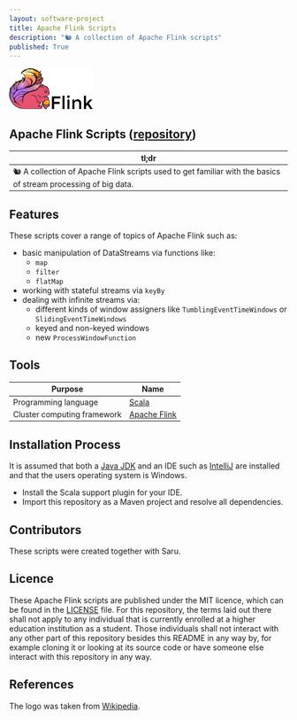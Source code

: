 ```yaml
---
layout: software-project
title: Apache Flink Scripts
description: "🐿️ A collection of Apache Flink scripts"
published: True
---
```


<img src="/assets/software-projects/apache-flink-scripts/apache_flink_logo.png" alt="Apache Flink Logo" width="30%">

## Apache Flink Scripts ([repository](https://github.com/johanneshagspiel/apache-flink-scripts))

| tl;dr  |
| -------------------------------------------------- |
| 🐿️ A collection of Apache Flink scripts used to get familiar with the basics of stream processing of big data. |

## Features

These scripts cover a range of topics of Apache Flink such as:

- basic manipulation of DataStreams via functions like:
  - `map`
  - `filter`
  - `flatMap`
- working with stateful streams via `keyBy`
- dealing with infinite streams via:
  - different kinds of window assigners like `TumblingEventTimeWindows` or `SlidingEventTimeWindows`
  - keyed and non-keyed windows
  - new `ProcessWindowFunction`
  
## Tools

| Purpose                                                        | Name                                      |
|----------------------------------------------------------------|-------------------------------------------|
| Programming language                                           | [Scala](https://scala-lang.org/)          |
| Cluster computing framework | [Apache Flink](https://flink.apache.org/) |

## Installation Process

It is assumed that both a [Java JDK](https://openjdk.org/) and an IDE such as [IntelliJ](https://www.jetbrains.com/idea/) are installed and that the users operating system is Windows.

- Install the Scala support plugin for your IDE.
- Import this repository as a Maven project and resolve all dependencies.

## Contributors

These scripts were created together with Saru.

## Licence

These Apache Flink scripts are published under the MIT licence, which can be found in the [LICENSE](LICENSE) file. For this repository, the terms laid out there shall not apply to any individual that is currently enrolled at a higher education institution as a student. Those individuals shall not interact with any other part of this repository besides this README in any way by, for example cloning it or looking at its source code or have someone else interact with this repository in any way.

## References

The logo was taken from [Wikipedia](https://en.wikipedia.org/wiki/Apache_Flink#/media/File:Apache_Flink_logo.svg). 
